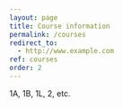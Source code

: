 ```yaml
---
layout: page
title: Course information
permalink: /courses
redirect_to:
  - http://www.example.com
ref: courses
order: 2
---
```


1A, 1B, 1L, 2, etc.